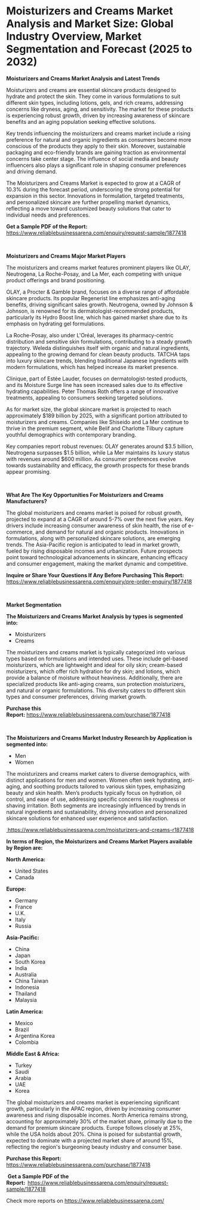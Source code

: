 <p><h1>Moisturizers and Creams Market Analysis and Market Size: Global Industry Overview, Market Segmentation and Forecast (2025 to 2032)</h1></p><p><strong>Moisturizers and Creams Market Analysis and Latest Trends</strong></p>
<p><p>Moisturizers and creams are essential skincare products designed to hydrate and protect the skin. They come in various formulations to suit different skin types, including lotions, gels, and rich creams, addressing concerns like dryness, aging, and sensitivity. The market for these products is experiencing robust growth, driven by increasing awareness of skincare benefits and an aging population seeking effective solutions. </p><p>Key trends influencing the moisturizers and creams market include a rising preference for natural and organic ingredients as consumers become more conscious of the products they apply to their skin. Moreover, sustainable packaging and eco-friendly brands are gaining traction as environmental concerns take center stage. The influence of social media and beauty influencers also plays a significant role in shaping consumer preferences and driving demand.</p><p>The Moisturizers and Creams Market is expected to grow at a CAGR of 10.3% during the forecast period, underscoring the strong potential for expansion in this sector. Innovations in formulation, targeted treatments, and personalized skincare are further propelling market dynamics, reflecting a move toward customized beauty solutions that cater to individual needs and preferences.</p></p>
<p><strong>Get a Sample PDF of the Report:&nbsp;</strong> <a href="https://www.reliablebusinessarena.com/enquiry/request-sample/1877418?utm_campaign=2990&utm_medium=2&utm_source=Github&utm_content=ia&utm_term=04042025&utm_id=moisturizers-and-creams">https://www.reliablebusinessarena.com/enquiry/request-sample/1877418</a></p>
<p>&nbsp;</p>
<p><strong>Moisturizers and Creams Major Market Players</strong></p>
<p><p>The moisturizers and creams market features prominent players like OLAY, Neutrogena, La Roche-Posay, and La Mer, each competing with unique product offerings and brand positioning. </p><p>OLAY, a Procter & Gamble brand, focuses on a diverse range of affordable skincare products. Its popular Regenerist line emphasizes anti-aging benefits, driving significant sales growth. Neutrogena, owned by Johnson & Johnson, is renowned for its dermatologist-recommended products, particularly its Hydro Boost line, which has gained market share due to its emphasis on hydrating gel formulations.</p><p>La Roche-Posay, also under L'Oréal, leverages its pharmacy-centric distribution and sensitive skin formulations, contributing to a steady growth trajectory. Weleda distinguishes itself with organic and natural ingredients, appealing to the growing demand for clean beauty products. TATCHA taps into luxury skincare trends, blending traditional Japanese ingredients with modern formulations, which has helped increase its market presence.</p><p>Clinique, part of Estée Lauder, focuses on dermatologist-tested products, and its Moisture Surge line has seen increased sales due to its effective hydrating capabilities. Peter Thomas Roth offers a range of innovative treatments, appealing to consumers seeking targeted solutions.</p><p>As for market size, the global skincare market is projected to reach approximately $189 billion by 2025, with a significant portion attributed to moisturizers and creams. Companies like Shiseido and La Mer continue to thrive in the premium segment, while Belif and Charlotte Tilbury capture youthful demographics with contemporary branding.</p><p>Key companies report robust revenues: OLAY generates around $3.5 billion, Neutrogena surpasses $1.5 billion, while La Mer maintains its luxury status with revenues around $600 million. As consumer preferences evolve towards sustainability and efficacy, the growth prospects for these brands appear promising.</p></p>
<p>&nbsp;</p>
<p><strong>What Are The Key Opportunities For Moisturizers and Creams Manufacturers?</strong></p>
<p><p>The global moisturizers and creams market is poised for robust growth, projected to expand at a CAGR of around 5-7% over the next five years. Key drivers include increasing consumer awareness of skin health, the rise of e-commerce, and demand for natural and organic products. Innovations in formulations, along with personalized skincare solutions, are emerging trends. The Asia-Pacific region is anticipated to lead in market growth, fueled by rising disposable incomes and urbanization. Future prospects point toward technological advancements in skincare, enhancing efficacy and consumer engagement, making the market dynamic and competitive.</p></p>
<p><strong>Inquire or Share Your Questions If Any Before Purchasing This Report:</strong> <a href="https://www.reliablebusinessarena.com/enquiry/pre-order-enquiry/1877418?utm_campaign=2990&utm_medium=2&utm_source=Github&utm_content=ia&utm_term=04042025&utm_id=moisturizers-and-creams">https://www.reliablebusinessarena.com/enquiry/pre-order-enquiry/1877418</a></p>
<p>&nbsp;</p>
<p><strong>Market Segmentation</strong></p>
<p><strong>The Moisturizers and Creams Market Analysis by types is segmented into:</strong></p>
<p><ul><li>Moisturizers</li><li>Creams</li></ul></p>
<p><p>The moisturizers and creams market is typically categorized into various types based on formulations and intended uses. These include gel-based moisturizers, which are lightweight and ideal for oily skin; cream-based moisturizers, which offer rich hydration for dry skin; and lotions, which provide a balance of moisture without heaviness. Additionally, there are specialized products like anti-aging creams, sun protection moisturizers, and natural or organic formulations. This diversity caters to different skin types and consumer preferences, driving market growth.</p></p>
<p><strong>Purchase this Report:&nbsp;</strong><a href="https://www.reliablebusinessarena.com/purchase/1877418?utm_campaign=2990&utm_medium=2&utm_source=Github&utm_content=ia&utm_term=04042025&utm_id=moisturizers-and-creams">https://www.reliablebusinessarena.com/purchase/1877418</a></p>
<p>&nbsp;</p>
<p><strong>The Moisturizers and Creams Market Industry Research by Application is segmented into:</strong></p>
<p><ul><li>Men</li><li>Women</li></ul></p>
<p><p>The moisturizers and creams market caters to diverse demographics, with distinct applications for men and women. Women often seek hydrating, anti-aging, and soothing products tailored to various skin types, emphasizing beauty and skin health. Men’s products typically focus on hydration, oil control, and ease of use, addressing specific concerns like roughness or shaving irritation. Both segments are increasingly influenced by trends in natural ingredients and sustainability, driving innovation and personalized skincare solutions for enhanced user experience and satisfaction.</p></p>
<p><a href="https://www.reliablebusinessarena.com/moisturizers-and-creams-r1877418?utm_campaign=2990&utm_medium=2&utm_source=Github&utm_content=ia&utm_term=04042025&utm_id=moisturizers-and-creams">&nbsp;https://www.reliablebusinessarena.com/moisturizers-and-creams-r1877418</a></p>
<p><strong>In terms of Region, the Moisturizers and Creams Market Players available by Region are:</strong></p>
<p>
    <p> <strong> North America: </strong>
        <ul>
            <li>United States</li>
            <li>Canada</li>
        </ul>
        </p> 
    <p> <strong> Europe: </strong>
        <ul>
            <li>Germany</li>
            <li>France</li>
            <li>U.K.</li>
            <li>Italy</li>
            <li>Russia</li>
        </ul>
        </p> 
    <p> <strong> Asia-Pacific: </strong>
        <ul>
            <li>China</li>
            <li>Japan</li>
            <li>South Korea</li>
            <li>India</li>
            <li>Australia</li>
            <li>China Taiwan</li>
            <li>Indonesia</li>
            <li>Thailand</li>
            <li>Malaysia</li>
        </ul>
        </p> 
    <p> <strong> Latin America: </strong>
        <ul>
            <li>Mexico</li>
            <li>Brazil</li>
            <li>Argentina Korea</li>
            <li>Colombia</li>
        </ul>
        </p> 
    <p> <strong> Middle East & Africa: </strong>
        <ul>
            <li>Turkey</li>
            <li>Saudi</li>
            <li>Arabia</li>
            <li>UAE</li>
            <li>Korea</li>
        </ul>
    </p>
    </p>
<p><p>The global moisturizers and creams market is experiencing significant growth, particularly in the APAC region, driven by increasing consumer awareness and rising disposable incomes. North America remains strong, accounting for approximately 30% of the market share, primarily due to the demand for premium skincare products. Europe follows closely at 25%, while the USA holds about 20%. China is poised for substantial growth, expected to dominate with a projected market share of around 15%, reflecting the region's burgeoning beauty industry and consumer base.</p></p>
<p><strong>Purchase this Report: </strong><a href="https://www.reliablebusinessarena.com/purchase/1877418?utm_campaign=2990&utm_medium=2&utm_source=Github&utm_content=ia&utm_term=04042025&utm_id=moisturizers-and-creams">https://www.reliablebusinessarena.com/purchase/1877418</a></p>
<p>&nbsp;<strong>Get a Sample PDF of the Report:&nbsp;&nbsp;</strong><a href="https://www.reliablebusinessarena.com/enquiry/request-sample/1877418?utm_campaign=2990&utm_medium=2&utm_source=Github&utm_content=ia&utm_term=04042025&utm_id=moisturizers-and-creams">https://www.reliablebusinessarena.com/enquiry/request-sample/1877418</a></p>
<p><strong></strong></p>
<p>Check more reports on <a href="https://www.reliablebusinessarena.com/?utm_campaign=2990&utm_medium=2&utm_source=Github&utm_content=ia&utm_term=04042025&utm_id=moisturizers-and-creams">https://www.reliablebusinessarena.com/</a></p>
